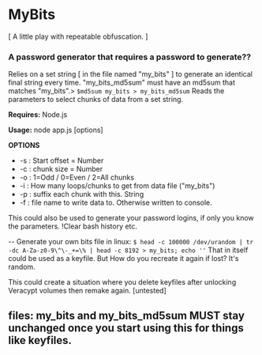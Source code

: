 # MyBits

[ A little play with repeatable obfuscation. ]

### A password generator that requires a password to generate??

Relies on a set string [ in the file named "my_bits" ] to generate an identical final string every time.
"my_bits_md5sum" must have an md5sum that matches "my_bits".> `$md5sum my_bits > my_bits_md5sum`
Reads the parameters to select chunks of data from a set string.

**Requires:** Node.js

**Usage:** node app.js [options]

**OPTIONS**
* -s : Start offset = Number
* -c : chunk size = Number
* -o : 1=Odd / 0=Even / 2=All chunks
* -i : How many loops/chunks to get from data file ("my_bits")
* -p : suffix each chunk with this. String
* -f : file name to write data to. Otherwise written to console.

This could also be used to generate your password logins, if only you know the parameters.
!Clear bash history etc.

--
Generate your own bits file in linux: 
`$ head -c 100000 /dev/urandom | tr -dc A-Za-z0-9\^\-_+=\% | head -c 8192 > my_bits; echo ''`
That in itself could be used as a keyfile. But How do you recreate it again if lost? It's random.

This could create a situation where you delete keyfiles after unlocking Veracypt volumes then remake again. [untested]

## files: my_bits and my_bits_md5sum **MUST** stay unchanged once you start using this for things like keyfiles.